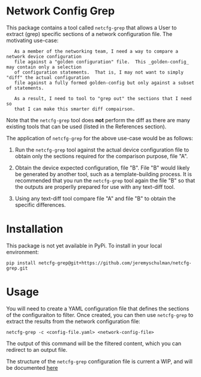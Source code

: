 # Network Config Grep

This package contains a tool called `netcfg-grep` that allows a User to extract (grep)
specific sections of a network configuration file.  The motivating use-case:

       As a member of the networking team, I need a way to compare a network device configuration
       file against a "golden configuration" file.  This _golden-config_ may contain only a selection
       of configuration statements.  That is, I may not want to simply "diff" the actual configuration
       file against a fully formed golden-config but only against a subset of statements.  
       
       As a result, I need to tool to "grep out" the sections that I need so
       that I can make this smarter diff compairson.

Note that the `netcfg-grep` tool does **not** perform the diff as there are many existing tools
that can be used (listed in the References section).

The application of `netcfg-grep` for the above use-case would be as follows:

   1. Run the `netcfg-grep` tool against the actual device configuration file to
   obtain only the sections required for the comparison purpose, file "A".
   
   2. Obtain the device expected configuration, file "B".  File "B" would likely
   be generated by another tool, such as a template-building process.  It is recommended
   that you run the `netcfg-grep` tool again the file "B" so that the outputs are
   properlly prepared for use with any text-diff tool.
   
   3. Using any text-diff tool compare file "A" and file "B" to obtain the specific
   differences.
   

# Installation

This package is not yet available in PyPi.  To install in your local environment:

```shell
pip install netcfg-grep@git+https://github.com/jeremyschulman/netcfg-grep.git
```

# Usage

You will need to create a YAML configuration file that defines the sections of
the configuraiton to filter.  Once created, you can then use `netcfg-grep` to
extract the results from the network configuration file:

```shell
netcfg-grep -c <config-file.yaml> <network-config-file>
```

The output of this command will be the filtered content, which you can redirect
to an output file.

The structure of the `netcfg-grep` configuration file is current a WIP, and will
be documented [here](docs/config.md)


   